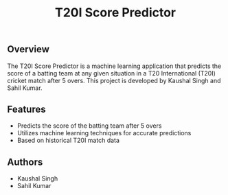 <!DOCTYPE html>
<html lang="en">
<body>
    <header>
        <h1>T20I Score Predictor</h1>
    </header>

   <section id="overview">
        <h2>Overview</h2>
        <p>The T20I Score Predictor is a machine learning application that predicts the score of a batting team at any given situation in a T20 International (T20I) cricket match after 5 overs. This project is developed by Kaushal Singh and Sahil Kumar.</p>
    </section>

   <section id="features">
        <h2>Features</h2>
        <ul>
            <li>Predicts the score of the batting team after 5 overs</li>
            <li>Utilizes machine learning techniques for accurate predictions</li>
            <li>Based on historical T20I match data</li>
        </ul>
    </section>

   <section id="authors">
        <h2>Authors</h2>
        <ul>
            <li>Kaushal Singh</li>
            <li>Sahil Kumar</li>
        </ul>
    </section>
</body>
</html>
